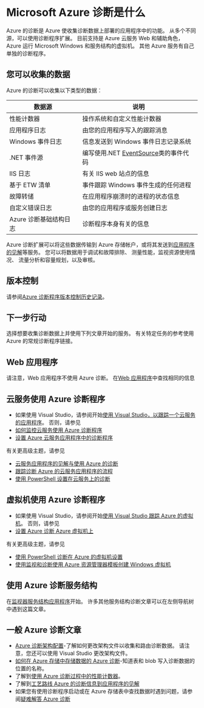 <properties
    pageTitle="Azure 诊断概述 |Microsoft Azure"
    description="用于调试、 性能测量、 监控、 流量分析在云服务、 虚拟机和服务结构的 Azure 的诊断"
    services="multiple"
    documentationCenter=".net"
    authors="rboucher"
    manager="jwhit"
    editor=""/>

<tags
    ms.service="multiple"
    ms.workload="na"
    ms.tgt_pltfrm="na"
    ms.devlang="dotnet"
    ms.topic="article"
    ms.date="06/02/2016"
    ms.author="robb"/>


# <a name="what-is-microsoft-azure-diagnostics"></a>Microsoft Azure 诊断是什么


Azure 的诊断是 Azure 使收集诊断数据上部署的应用程序中的功能。 从多个不同源，可以使用诊断程序扩展。 目前支持是 Azure 云服务 Web 和辅助角色，Azure 运行 Microsoft Windows 和服务结构的虚拟机。 其他 Azure 服务有自己单独的诊断程序。

## <a name="data-you-can-collect"></a>您可以收集的数据

Azure 的诊断可以收集以下类型的数据︰

数据源|说明
---|---
性能计数器 | 操作系统和自定义性能计数器
应用程序日志     | 由您的应用程序写入的跟踪消息
Windows 事件日志   | 信息发送到 Windows 事件日志记录系统
.NET 事件源    | 编写使用.NET [EventSource](https://msdn.microsoft.com/library/system.diagnostics.tracing.eventsource.aspx)类的事件代码
IIS 日志             | 有关 IIS web 站点的信息
基于 ETW 清单   | 事件跟踪 Windows 事件生成的任何进程
故障转储          | 在应用程序崩溃时的进程的状态信息
自定义错误日志    | 由您的应用程序或服务创建日志
Azure 诊断基础结构日志|诊断程序本身有关的信息

Azure 诊断扩展可以将这些数据传输到 Azure 存储帐户，或将其发送到[应用程序的见解](./application-insights/app-insights-cloudservices.md)等服务。 您可以将数据用于调试和故障排除、 测量性能，监视资源使用情况、 流量分析和容量规划，以及审核。


## <a name="versioning"></a>版本控制
请参阅[Azure 诊断程序版本控制历史记录](azure-diagnostics-versioning-history.md)。

## <a name="next-steps"></a>下一步行动
选择想要收集诊断数据上并使用下列文章开始的服务。 有关特定任务的参考使用 Azure 的常规诊断程序链接。

## <a name="web-apps"></a>Web 应用程序
请注意，Web 应用程序不使用 Azure 诊断。 在[Web 应用程序](./app-service-web/web-sites-enable-diagnostic-log.md)中查找相同的信息

## <a name="cloud-services-using-azure-diagnostics"></a>云服务使用 Azure 诊断程序
- 如果使用 Visual Studio，请参阅开始[使用 Visual Studio，以跟踪一个云服务的应用程序](./vs-azure-tools-debug-cloud-services-virtual-machines.md)。 否则，请参见
- [如何监控云服务使用 Azure 诊断程序](./cloud-services/cloud-services-how-to-monitor.md)
- [设置 Azure 云服务应用程序中的诊断程序](./cloud-services/cloud-services-dotnet-diagnostics.md)

有关更高级主题，请参见

- [云服务应用程序的见解与使用 Azure 的诊断](./application-insights/app-insights-cloudservices.md)
- [跟踪诊断 Azure 的云服务应用程序的流程](./cloud-services/cloud-services-dotnet-diagnostics-trace-flow.md)
- [使用 PowerShell 设置在云服务上的诊断](./virtual-machines/virtual-machines-windows-ps-extensions-diagnostics.md)


## <a name="virtual-machines-using-azure-diagnostics"></a>虚拟机使用 Azure 诊断程序
- 如果使用 Visual Studio，请参阅开始[使用 Visual Studio 跟踪 Azure 的虚拟机](./vs-azure-tools-debug-cloud-services-virtual-machines.md)。 否则，请参见
- [设置 Azure 诊断 Azure 虚拟机上](./virtual-machines-dotnet-diagnostics.md)

有关更高级主题，请参见

- [使用 PowerShell 诊断在 Azure 的虚拟机设置](./virtual-machines/virtual-machines-windows-ps-extensions-diagnostics.md)
- [使用监视和诊断使用 Azure 资源管理器模板创建 Windows 虚拟机](./virtual-machines/virtual-machines-windows-extensions-diagnostics-template.md)

## <a name="service-fabric-using-azure-diagnostics"></a>使用 Azure 诊断服务结构
在[监视器服务结构应用程序](./service-fabric/service-fabric-diagnostics-how-to-monitor-and-diagnose-services-locally.md)开始。 许多其他服务结构诊断文章可以在左侧导航树中遇到这篇文章。

## <a name="general-azure-diagnostics-articles"></a>一般 Azure 诊断文章
- [Azure 诊断架构配置](https://msdn.microsoft.com/library/azure/mt634524.aspx)-了解如何更改架构文件以收集和路由诊断数据。 请注意，您还可以使用 Visual Studio 更改架构文件。
- [如何在 Azure 存储中存储数据的 Azure 诊断](./cloud-services/cloud-services-dotnet-diagnostics-storage.md)-知道表和 blob 写入诊断数据的位置的名称。
- 了解到[使用 Azure 诊断过程中的性能计数器](./cloud-services/cloud-services-dotnet-diagnostics-performance-counters.md)。
- 了解到[工艺路线 Azure 的诊断信息到应用程序的见解](./azure-diagnostics-configure-applicationinsights.md)
- 如果您有使用诊断程序启动或在 Azure 存储表中查找数据时遇到问题，请参阅[疑难解答 Azure 诊断](./azure-diagnostics-troubleshooting.md)
